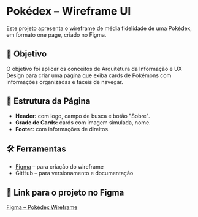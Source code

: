 # Pokédex – Wireframe UI

Este projeto apresenta o wireframe de média fidelidade de uma Pokédex, em formato one page, criado no Figma.

## 🎯 Objetivo

O objetivo foi aplicar os conceitos de Arquitetura da Informação e UX Design para criar uma página que exiba cards de Pokémons com informações organizadas e fáceis de navegar.

## 🧱 Estrutura da Página

- **Header:** com logo, campo de busca e botão "Sobre".
- **Grade de Cards:** cards com imagem simulada, nome.
- **Footer:** com informações de direitos.

## 🛠️ Ferramentas

- [Figma](https://figma.com) – para criação do wireframe
- GitHub – para versionamento e documentação

## 🔗 Link para o projeto no Figma

[Figma – Pokédex Wireframe](https://www.figma.com/proto/O1rYjHcUd6NMpXESxios5N/OnePage---Pokedex-Wireframe?page-id=0%3A1&node-id=2-2&p=f&viewport=-252%2C109%2C0.55&t=Ifn0jvx5aCMFeW8D-1&scaling=min-zoom&content-scaling=fixed)

